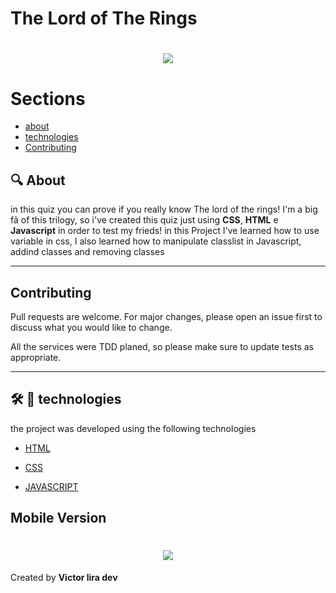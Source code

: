 # The Lord of The Rings
<h1 align="center" >
    <img src="https://ik.imagekit.io/mcvhbcq4zu/quiz_5uEGaM0dqX.gif">
</h1>

# Sections
- [about](#-About)
- [technologies](#-technologies)
- [Contributing](#-Contributing)

## :mag: About
in this quiz you can prove if you really know The lord of the rings! I'm a big fã of this trilogy, so  i've created this quiz  just using **CSS**, **HTML** e **Javascript** in order to test my frieds! in this Project I've learned how to use variable in css, I also learned how to manipulate classlist in Javascript, addind classes and removing classes

---

## Contributing
Pull requests are welcome. For major changes, please open an issue first to discuss what you would like to change.

All the services were TDD planed, so please make sure to update tests as appropriate.

---
 
## 🛠 💼 technologies
the project was developed using the following technologies
- [HTML](https://developer.mozilla.org/en-US/docs/Web/HTML)
- [CSS](https://developer.mozilla.org/en-US/docs/Web/CSS)

- [JAVASCRIPT](https://www.javascript.com/)

## Mobile Version

<h1 align="center" >
    <img src="https://ik.imagekit.io/mcvhbcq4zu/mobileversion_MpFIsGHAL.gif">
</h1>

Created by **Victor lira dev**

